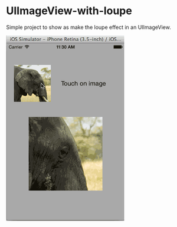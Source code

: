 UIImageView-with-loupe
======================

Simple project to show as make the loupe effect in an UIImageView.

![UIImageView-with-loupe Animation](/loupe.gif)
